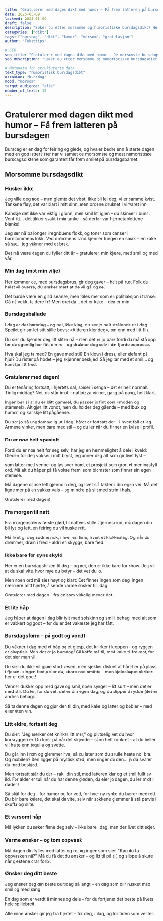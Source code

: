 ```yaml
---
title: "Gratulerer med dagen dikt med humor – Få frem latteren på bursdagen"
date: 2025-05-09
lastmod: 2025-05-09
draft: false
description: "Søker du etter morsomme og humoristiske bursdagsdikt? Her har vi samlet de beste morsomme gratulerer med dagen diktene som garantert får frem latteren på bursdagen."
categories: ["dikt"]
tags: ["bursdag", "dikt", "humor", "morsom", "gratulasjon"]
author: "Teksttips"

# SEO
seo_title: "Gratulerer med dagen dikt med humor - De morsomste bursdagsdiktene"
seo_description: "Søker du etter morsomme og humoristiske bursdagsdikt? Her finner du de beste morsomme gratulerer med dagen diktene som garantert får frem latteren på bursdagen."

# Metadata for strukturerte data
text_type: "humoristisk bursdagsdikt"
occasion: "bursdag"
mood: "morsom"
target_audience: "alle"
number_of_texts: 15
---
```


# Gratulerer med dagen dikt med humor – Få frem latteren på bursdagen

Bursdag er en dag for feiring og glede, og hva er bedre enn å starte dagen med en god latter? Her har vi samlet de morsomste og mest humoristiske bursdagsdiktene som garantert får frem smilet på bursdagsbarnet.

## Morsomme bursdagsdikt

### Husker ikke

Jeg ville deg noe – men glemte det visst,
ikke bli lei deg, vi er samme kvist.
Tankene fløy, det var klart i mitt sinn,
men ordene druknet i virvaret inn.

Kanskje det ikke var viktig i grunn,
men smil litt igjen – du skinner i bunn.
Vent litt... det tikker svakt i min tanke –
så derfor var hjernetablettene blanke!

Jeg ser nå ballonger i regnbuens flokk,
og toner som danser i barndommens lokk.
Ved drømmens rand kjenner tungen en smak –
en kake så søt… jeg våkner med et brak.

Det må være dagen du fyller ditt år –
gratulerer, min kjære, med smil og med vår.

### Min dag (mot min vilje)

Her kommer de, med bursdagsbrus,
gir deg gaver – helt på rus.
Folk du helst vil overse,
du ønsker mest at de vil gå og se.

Det burde være en glad seanse,
men føles mer som en politiaksjon i transe.
Gå nå vekk, ta dere fri!
Men okei da… det er kake – den er min.

### Bursdagsballade

I dag er det bursdag – og nei, ikke klag,
du ser jo helt strålende ut i dag.
Speilet gir smilet sitt stille bevis:
«Alderen kler deg», om enn med litt flis.

Du sier du kjenner deg litt sliten nå –
men det er jo bare fordi du må stå
opp før du egentlig har fått din ro –
og drukner deg selv i din fjerde espresso.

Hva skal jeg ta med? En gave med stil?
En klovn i dress, eller elefant på hjul?
Du rister på hodet – jeg skjønner beskjed.
Så jeg tar med et smil… og kanskje litt fred.

### Gratulerer med dagen!

Du er tenåring fortsatt, i hjertets sal,
spiser i senga – det er helt normalt.
Tidlig middag? Nei, du står imot –
nattpizza vinner, gang på gang, helt klart.

Ingen bør si at du er blitt gammel,
du passer jo fint som «moden og stammel».
Alt gjør litt vondt, men du holder deg gående –
med Ibux og humor, og kanskje litt pågående.

Du ser jo så ungdommelig ut i dag,
håret er fortsatt der – i hvert fall et lag.
Armene vinker, men bare med stil –
og du ler når du finner en kvise i profil.

### Du er noe helt spesielt

Fordi du er noe helt for seg selv,
har jeg en hemmelighet å dele i kveld:
Gleden for deg vokser i mitt bryst,
jeg unner deg alt som gir livet lyst –

som latter med venner og lys over bord,
et prosjekt som gror, et meningsfylt ord.
Må alt du håper på få vokse frem,
som blomster som finner sin egen stemme.

Må dagene danse lett gjennom deg,
og livet slå takten i din egen vei.
Må det ligne mer på en vakker vals –
og mindre på slit med stein i hals.

Gratulerer med dagen!

### Fra morgen til natt

Fra morgensolens første glød,
til nattens stille stjerneskrud,
må dagen din bli lys og lett,
en feiring du vil huske rett.

Må livet gi deg sødme nok,
i hver en time, hvert et klokkeslag.
Og når du drømmer, drøm i fred –
aldri en skygge, bare fred.

### Ikke bare for syns skyld

Her er en bursdagshilsen til deg –
og nei, den er ikke bare for show.
Jeg vil at du skal vite,
hvor mye du betyr – det vet du jo.

Men noen ord må sies høyt og klart:
Det finnes ingen som deg,
ingen nærmere mitt hjerte,
å sende varme ønsker til i dag.

Gratulerer med dagen –
fra en som virkelig mener det.

### Et lite håp

Jeg håper at dagen i dag
blir fylt med solskinn og smil i behag,
med alt som er vakkert og godt –
for du er det vakreste jeg har fått.

### Bursdagsform – på godt og vondt

Du våkner i dag med et håp og et gjesp,
det knirker i kroppen – og ryggen er skeptisk.
Men det er jo bursdag! Så kaffe må til,
med kake til frokost, for det sier man vil.

Du sier du ikke vil gjøre stort vesen,
men sjekker diskret at håret er på plass i fjesen.
«Ingen fest,» sier du, «bare noe smått» –
men kjøleskapet skriker: her er det godt!

Venner dukker opp med gave og smil,
noen synger – litt surt – men det er med stil.
Du ler, for du vet: det er din egen dag,
og du slipper å rydde (det er andres behag).

Så ta denne dagen og gjør den til din,
med kake og latter og bobler – med eller uten vin.

### Litt eldre, fortsatt deg

Du sier: "Jeg merker det knirker litt mer,"
og plutselig vet du hvor korsryggen er.
Du lurer på når det skjedde – sånn helt konkret –
at du heller vil ha te enn tequila og svette.

Du går inn i rom og glemmer hva,
så du later som du skulle hente no' bra.
Og mobilen? Den ligger på mystisk sted,
men ringer du den… ja da svarer du med beskjed.

Men fortsatt står du der – rak i din stil,
med latteren klar og et smil fullt av ild.
For alder er tull når du har denne gløden,
du eier jo dagen, du ler midt i døden!

Så skål for deg – for humør og for vett,
for hver ny rynke du bærer med rett.
Du blir bare kulere, det skal du vite,
selv når sokkene glemmer å stå parvis i skuffa og slite.

### Et varsomt håp

Må lykken du søker
finne deg selv –
ikke bare i dag,
men der livet ditt skjer.

### Varme ønsker – og tom oppvask

Må dagen din fylles med latter og ro,
og ingen som sier: "Kan du ta oppvasken nå?"
Må du få det du ønsker – og litt til på si’,
og slippe å skure når gjestene drar forbi.

### Ønsker deg ditt beste

Jeg ønsker deg
din beste bursdag så langt –
en dag som blir husket med smil og med sang.

En dag som er verdt
å minnes og dele –
for du fortjener det beste på livets hele spillebrett.

Alle mine ønsker
gir jeg fra hjertet –
for deg, i dag, og for tiden som venter.

